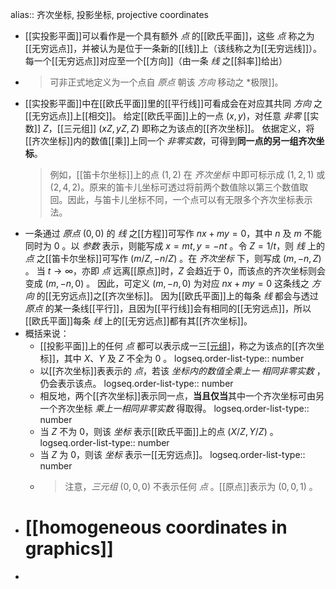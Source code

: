 alias:: 齐次坐标, 投影坐标, projective coordinates

- [[实投影平面]]可以看作是一个具有额外 *点* 的[[欧氏平面]]，这些 *点* 称之为[[无穷远点]]，并被认为是位于一条新的[[线]]上（该线称之为[[无穷远线]]）。
  每一个[[无穷远点]]对应至一个[[方向]]（由一条 *线* 之[[斜率]]给出）
- >可非正式地定义为一个点自 *原点* 朝该 *方向* 移动之 *极限]]。
- [[实投影平面]]中在[[欧氏平面]]里的[[平行线]]可看成会在对应其共同 *方向* 之[[无穷远点]]上[[相交]]。
  给定[[欧氏平面]]上的一点 $(x,y)$，对任意 *非零* [[实数]] $Z$，[[三元组]] $(xZ,yZ,Z)$ 即称之为该点的[[齐次坐标]]。
  依据定义，将[[齐次坐标]]内的数值[[乘]]上同一个 *非零实数*，可得到**同一点的另一组齐次坐标**。
  > 例如，[[笛卡尔坐标]]上的点 $(1,2)$ 在 *齐次坐标* 中即可标示成 $(1,2,1)$ 或 $(2,4,2)$。原来的笛卡儿坐标可透过将前两个数值除以第三个数值取回。因此，与笛卡儿坐标不同，一个点可以有无限多个齐次坐标表示法。
- 一条通过 *原点* $(0, 0)$ 的 *线* 之[[方程]]可写作 $nx+my= 0$，其中 $n$ 及 $m$ 不能同时为 $0$ 。以 *参数* 表示，则能写成 $x=mt, y= −nt$ 。令 $Z=1/t$，则 *线* 上的 *点* 之[[笛卡尔坐标]]可写作 $(m/Z, −n/Z)$ 。在 *齐次坐标* 下，则写成 $(m, −n, Z)$ 。
  当 $t\to \infty$，亦即 *点* 远离[[原点]]时，$Z$ 会趋近于 $0$，而该点的齐次坐标则会变成 $(m, −n, 0)$ 。
  因此，可定义 $(m, −n, 0)$ 为对应 $nx+my= 0$ 这条线之 *方向* 的[[无穷远点]]之[[齐次坐标]]。
  因为[[欧氏平面]]上的每条 *线* 都会与透过 *原点* 的某一条线[[平行]]，且因为[[平行线]]会有相同的[[无穷远点]]，所以[[欧氏平面]]每条 *线* 上的[[无穷远点]]都有其[[齐次坐标]]。
- 概括来说：
	- [[投影平面]]上的任何 *点* 都可以表示成一三[[元组]](X,Y,Z)，称之为该点的[[齐次坐标]]，其中 $X$、$Y$ 及 $Z$ 不全为 $0$ 。
	  logseq.order-list-type:: number
	- 以[[齐次坐标]]表表示的 *点*，若该 *坐标内的数值全乘上一 相同非零实数* ，仍会表示该点。
	  logseq.order-list-type:: number
	- 相反地，两个[[齐次坐标]]表示同一点，**当且仅当**其中一个齐次坐标可由另一个齐次坐标 *乘上一相同非零实数* 得取得。
	  logseq.order-list-type:: number
	- 当 $Z$ 不为 0，则该 *坐标* 表示[[欧氏平面]]上的点 $(X/Z,Y/Z)$ 。
	  logseq.order-list-type:: number
	- 当 $Z$ 为 $0$，则该 *坐标* 表示一[[无穷远点]]。
	  logseq.order-list-type:: number
	- > 注意，*三元组* $(0, 0, 0)$ 不表示任何 *点* 。[[原点]]表示为 $(0, 0, 1)$ 。
- # [[homogeneous coordinates in graphics]]
-